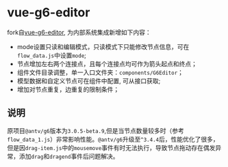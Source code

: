 # vue-g6-editor

fork自[vue-g6-editor](https://github.com/caoyu48/vue-g6-editor), 为内部系统集成新增如下内容：
- mode设置只读和编辑模式，只读模式下只能修改节点信息，可在`flow_data.js`中设置`mode`;
- 节点增加左右两个连接点，且每个连接点均可作为箭头起点和终点；
- 组件文件目录调整，单一入口文件夹：`components/G6Editor`；
- 模型数据和自定义节点可在组件中配置, 可从接口获取;
- 增加对节点重复，边重复的限制条件；

## 说明
原项目`@antv/g6`版本为`3.0.5-beta.9`,但是当节点数量较多时（参考`flow_data_1.js`）非常影响性能。`@antv/g6`升级至`^3.4.4`后，性能优化了很多，但是因`drag-item.js`中的`mousemove`事件有时无法执行，导致节点拖动存在偶发异常，添加`drag`和`dragend`事件后问题解决。